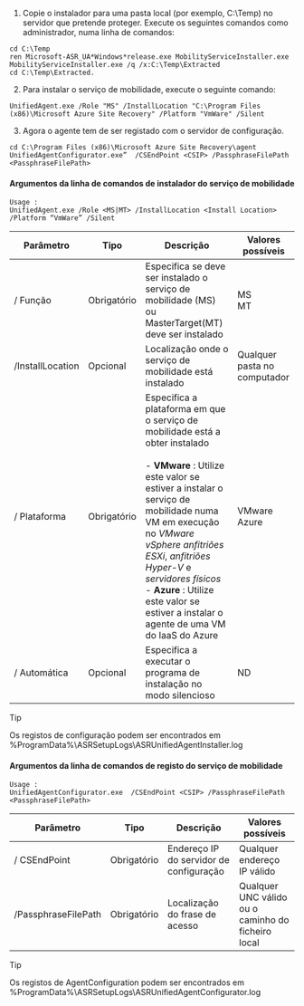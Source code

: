 1. Copie o instalador para uma pasta local (por exemplo, C:\Temp) no servidor que pretende proteger. Execute os seguintes comandos como administrador, numa linha de comandos:

  ```
  cd C:\Temp
  ren Microsoft-ASR_UA*Windows*release.exe MobilityServiceInstaller.exe
  MobilityServiceInstaller.exe /q /x:C:\Temp\Extracted
  cd C:\Temp\Extracted.
  ```
2. Para instalar o serviço de mobilidade, execute o seguinte comando:

  ```
  UnifiedAgent.exe /Role "MS" /InstallLocation "C:\Program Files (x86)\Microsoft Azure Site Recovery" /Platform "VmWare" /Silent
  ```
3. Agora o agente tem de ser registado com o servidor de configuração.

  ```
  cd C:\Program Files (x86)\Microsoft Azure Site Recovery\agent
  UnifiedAgentConfigurator.exe”  /CSEndPoint <CSIP> /PassphraseFilePath <PassphraseFilePath>
  ```

#### <a name="mobility-service-installer-command-line-arguments"></a>Argumentos da linha de comandos de instalador do serviço de mobilidade

```
Usage :
UnifiedAgent.exe /Role <MS|MT> /InstallLocation <Install Location> /Platform “VmWare” /Silent
```

| Parâmetro|Tipo|Descrição|Valores possíveis|
|-|-|-|-|
|/ Função|Obrigatório|Especifica se deve ser instalado o serviço de mobilidade (MS) ou MasterTarget(MT) deve ser instalado|MS </br> MT|
|/InstallLocation|Opcional|Localização onde o serviço de mobilidade está instalado|Qualquer pasta no computador|
|/ Plataforma|Obrigatório|Especifica a plataforma em que o serviço de mobilidade está a obter instalado </br> </br>- **VMware** : Utilize este valor se estiver a instalar o serviço de mobilidade numa VM em execução no *VMware vSphere anfitriões ESXi*, *anfitriões Hyper-V* e *servidores físicos* </br> - **Azure** : Utilize este valor se estiver a instalar o agente de uma VM do IaaS do Azure| VMware </br> Azure|
|/ Automática|Opcional|Especifica a executar o programa de instalação no modo silencioso| ND|

>[!TIP]
> Os registos de configuração podem ser encontrados em %ProgramData%\ASRSetupLogs\ASRUnifiedAgentInstaller.log

#### <a name="mobility-service-registration-command-line-arguments"></a>Argumentos da linha de comandos de registo do serviço de mobilidade

```
Usage :
UnifiedAgentConfigurator.exe  /CSEndPoint <CSIP> /PassphraseFilePath <PassphraseFilePath>
```

  | Parâmetro|Tipo|Descrição|Valores possíveis|
  |-|-|-|-|
  |/ CSEndPoint |Obrigatório|Endereço IP do servidor de configuração| Qualquer endereço IP válido|
  |/PassphraseFilePath|Obrigatório|Localização do frase de acesso |Qualquer UNC válido ou o caminho do ficheiro local|


>[!TIP]
> Os registos de AgentConfiguration podem ser encontrados em %ProgramData%\ASRSetupLogs\ASRUnifiedAgentConfigurator.log
